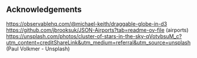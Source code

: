 ## Acknowledgements
https://observablehq.com/@michael-keith/draggable-globe-in-d3
https://github.com/jbrooksuk/JSON-Airports?tab=readme-ov-file (airports)
https://unsplash.com/photos/cluster-of-stars-in-the-sky-qVotvbsuM_c?utm_content=creditShareLink&utm_medium=referral&utm_source=unsplash (Paul Volkmer - Unsplash)